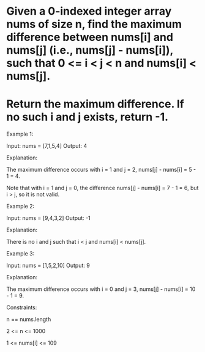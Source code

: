 # Given a 0-indexed integer array nums of size n, find the maximum difference between nums[i] and nums[j] (i.e., nums[j] - nums[i]), such that 0 <= i < j < n and nums[i] < nums[j].

# Return the maximum difference. If no such i and j exists, return -1.

 

Example 1:

Input: nums = [7,1,5,4]
Output: 4

Explanation:

The maximum difference occurs with i = 1 and j = 2, nums[j] - nums[i] = 5 - 1 = 4.

Note that with i = 1 and j = 0, the difference nums[j] - nums[i] = 7 - 1 = 6, but i > j, so it is not valid.


Example 2:

Input: nums = [9,4,3,2]
Output: -1

Explanation:

There is no i and j such that i < j and nums[i] < nums[j].


Example 3:

Input: nums = [1,5,2,10]
Output: 9

Explanation:

The maximum difference occurs with i = 0 and j = 3, nums[j] - nums[i] = 10 - 1 = 9.
 

Constraints:

n == nums.length

2 <= n <= 1000

1 <= nums[i] <= 109